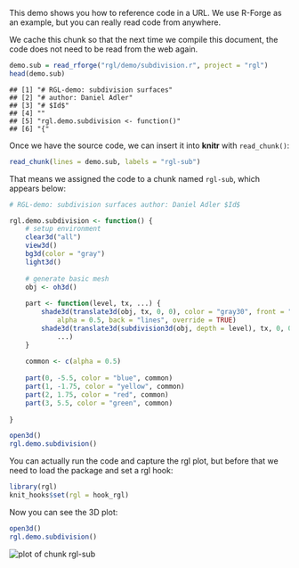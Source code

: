 This demo shows you how to reference code in a URL. We use R-Forge as an example, but you can really read code from anywhere.

We cache this chunk so that the next time we compile this document, the code does not need to be read from the web again.


```r
demo.sub = read_rforge("rgl/demo/subdivision.r", project = "rgl")
head(demo.sub)
```

```
## [1] "# RGL-demo: subdivision surfaces"  
## [2] "# author: Daniel Adler"            
## [3] "# $Id$"                            
## [4] ""                                  
## [5] "rgl.demo.subdivision <- function()"
## [6] "{"
```


Once we have the source code, we can insert it into **knitr** with `read_chunk()`:


```r
read_chunk(lines = demo.sub, labels = "rgl-sub")
```


That means we assigned the code to a chunk named `rgl-sub`, which appears below:


```r
# RGL-demo: subdivision surfaces author: Daniel Adler $Id$

rgl.demo.subdivision <- function() {
    # setup environment
    clear3d("all")
    view3d()
    bg3d(color = "gray")
    light3d()
    
    # generate basic mesh
    obj <- oh3d()
    
    part <- function(level, tx, ...) {
        shade3d(translate3d(obj, tx, 0, 0), color = "gray30", front = "lines", 
            alpha = 0.5, back = "lines", override = TRUE)
        shade3d(translate3d(subdivision3d(obj, depth = level), tx, 0, 0), override = TRUE, 
            ...)
    }
    
    common <- c(alpha = 0.5)
    
    part(0, -5.5, color = "blue", common)
    part(1, -1.75, color = "yellow", common)
    part(2, 1.75, color = "red", common)
    part(3, 5.5, color = "green", common)
    
}

open3d()
rgl.demo.subdivision()
```


You can actually run the code and capture the rgl plot, but before that we need to load the package and set a rgl hook:


```r
library(rgl)
knit_hooks$set(rgl = hook_rgl)
```


Now you can see the 3D plot:


```r
open3d()
rgl.demo.subdivision()
```

![plot of chunk rgl-sub](figure/046-read-rforge-rgl-sub.png) 

